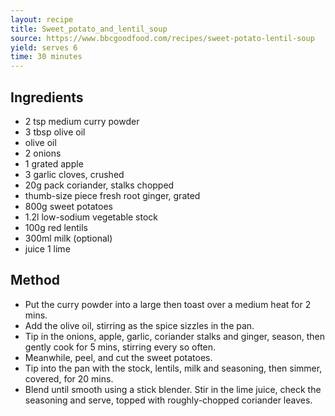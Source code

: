 ```yaml
---
layout: recipe
title: Sweet_potato_and_lentil_soup
source: https://www.bbcgoodfood.com/recipes/sweet-potato-lentil-soup
yield: serves 6
time: 30 minutes
---
```


## Ingredients
- 2 tsp medium curry powder
- 3 tbsp olive oil
- olive oil
- 2 onions
- 1 grated apple
- 3 garlic cloves, crushed
- 20g pack coriander, stalks chopped
- thumb-size piece fresh root ginger, grated
- 800g sweet potatoes
- 1.2l low-sodium vegetable stock
- 100g red lentils
- 300ml milk (optional)
- juice 1 lime

## Method
- Put the curry powder into a large  then toast over a medium heat for 2 mins. 
-  Add the olive oil, stirring as the spice sizzles in the pan. 
- Tip in the onions, apple, garlic, coriander stalks and ginger, season, then gently cook for 5 mins, stirring every so often.
- Meanwhile, peel, and cut the sweet potatoes. 
- Tip into the pan with the stock, lentils, milk and seasoning, then simmer, covered, for 20 mins. 
- Blend until smooth using a stick blender. Stir in the lime juice, check the seasoning and serve, topped with roughly-chopped coriander leaves.
